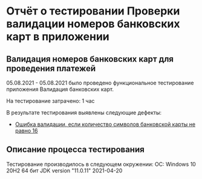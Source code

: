 # Отчёт о тестировании Проверки валидации номеров банковских карт в приложении

## Валидация номеров банковских карт для проведения платежей 

05.08.2021 - 05.08.2021 было проведено функциональное тестирование приложения Валидация банковских карт.

На тестирование затрачено: 1 час

В результате тестирования выявлены следующие дефекты:
* [Ошибка валидации, если количество символов банковской карты не равно 16](https://github.com/dimka0055/HomeWorkJava-1/issues/1#issue-961962010)

## Описание процесса тестирования

Тестирование производилось в следующем окружении:
ОС: Windows 10 20H2 64 бит
JDK version "11.0.11" 2021-04-20
